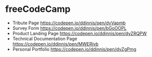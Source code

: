 # freeCodeCamp

- Tribute Page <https://codepen.io/ddinnis/pen/dyVapmb>
- Survey Form <https://codepen.io/ddinnis/pen/bGoOOPL>
- Product Landing Page <https://codepen.io/ddinnis/pen/dyZRQPW>
- Technical Documentation Page <https://codepen.io/ddinnis/pen/MWERjyb>
- Personal Portfolio <https://codepen.io/ddinnis/pen/dyZgPmg>

